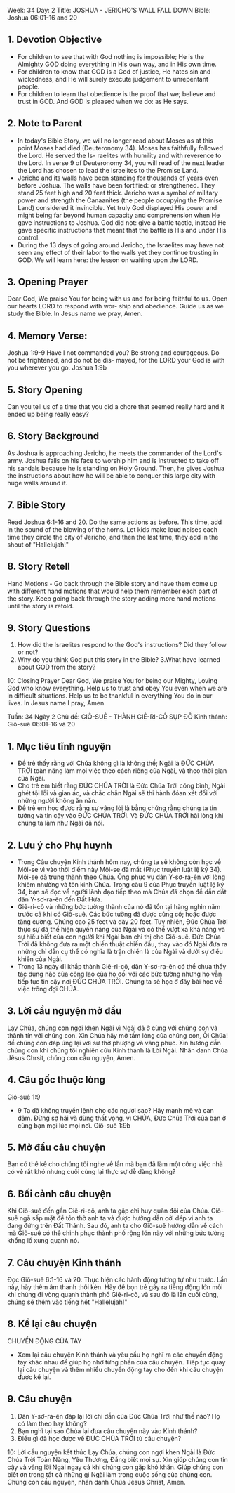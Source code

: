 Week: 34
Day: 2
Title:  JOSHUA - JERICHO'S WALL FALL DOWN
Bible: Joshua 06:01-16 and 20

## 1. Devotion Objective
- For children to see that with God nothing is impossible; He is the Almighty GOD doing everything in His own way, and in His own time.
- For children to know that GOD is a God of justice, He hates sin and wickedness, and He will surely execute judgement to unrepentant people.
- For children to learn that obedience is the proof that we; believe and trust in GOD. And GOD is pleased when we do: as He says.

## 2. Note to Parent
- In today's Bible Story, we will no longer read about Moses as at this point Moses had died (Deuteronomy 34). Moses has faithfully followed the Lord. He served the Is- raelites with humility and with reverence to the Lord. In verse 9 of Deuteronomy 34, you will read of the next leader the Lord has chosen to lead the Israelites to the Promise Land.
- Jericho and its walls have been standing for thousands of years even before Joshua. The walls have been fortified: or strengthened. They stand 25 feet high and 20 feet thick. Jericho was a symbol of military power and strength the Canaanites (the people occupying the Promise Land) considered it invincible. Yet truly God displayed His power and might being far beyond human capacity and comprehension when He gave instructions to Joshua. God did not: give a battle tactic, instead He gave specific instructions that meant that the battle is His and under His control.
- During the 13 days of going around Jericho, the Israelites may have not seen any effect of their labor to the walls yet they continue trusting in GOD. We will learn here: the lesson on waiting upon the LORD.

## 3. Opening Prayer
Dear God, We praise You for being with us and for being faithful to us. Open our hearts LORD to respond with wor- ship and obedience. Guide us as we study the Bible. In Jesus name we pray, Amen.

## 4. Memory Verse:
Joshua 1:9-9 Have I not commanded you? Be strong and courageous. Do not be frightened, and do not be dis- mayed, for the LORD your God is with you wherever you go. Joshua 1:9b

## 5. Story Opening
 Can you tell us of a time that you did a chore that seemed really hard and it ended up being really easy?

## 6. Story Background
As Joshua is approaching Jericho, he meets the commander of the Lord's army. Joshua falls on his face to worship him and is instructed to take off his sandals because he is standing on Holy Ground. Then, he gives Joshua the instructions about how he will be able to conquer this large city with huge walls around it.

## 7. Bible Story
Read Joshua 6:1-16 and 20. Do the same actions as before. This time, add in the sound of the blowing of the horns. Let kids make loud noises each time they circle the city of Jericho, and then the last time, they add in the shout of "Hallelujah!"

## 8. Story Retell
Hand Motions - Go back through the Bible story and have them come up with different hand motions that would help them remember each part of the story. Keep going back through the story adding more hand motions until the story is retold.

## 9. Story Questions
1. How did the Israelites respond to the God's instructions? Did they follow or not?
2. Why do you think God put this story in the Bible?
3.What have learned about GOD from the story?

10: Closing Prayer
Dear God, We praise You for being our Mighty, Loving God who know everything. Help us to trust and obey You even when we are in difficult situations. Help us to be thankful in everything You do in our lives. In Jesus name I pray, Amen.

Tuần: 34
Ngày 2
Chủ đề: GIÔ-SUÊ - THÀNH GIÊ-RI-CÔ SỤP ĐỖ
Kinh thánh: Giô-suê 06:01-16 và 20

## 1. Mục tiêu tĩnh nguyện
- Để trẻ thấy rằng với Chúa không gì là không thể; Ngài là ĐỨC CHÚA TRỜI toàn năng làm mọi việc theo cách riêng của Ngài, và theo thời gian của Ngài.
- Cho trẻ em biết rằng ĐỨC CHÚA TRỜI là Đức Chúa Trời công bình, Ngài ghét tội lỗi và gian ác, và chắc chắn Ngài sẽ thi hành đóan xét đối với những người không ăn năn.
- Để trẻ em học được rằng sự vâng lời là bằng chứng rằng chúng ta tin tưởng và tin cậy vào ĐỨC CHÚA TRỜI. Và ĐỨC CHÚA TRỜI hài lòng khi chúng ta làm như Ngài đã nói.

## 2. Lưu ý cho Phụ huynh
- Trong Câu chuyện Kinh thánh hôm nay, chúng ta sẽ không còn học về Môi-se vì vào thời điểm này Môi-se đã mất (Phục truyền luật lệ ký 34). Môi-se đã trung thành theo Chúa. Ông phục vụ dân Y-sơ-ra-ên với lòng khiêm nhường và tôn kính Chúa. Trong câu 9 của Phục truyền luật lệ ký 34, bạn sẽ đọc về người lãnh đạo tiếp theo mà Chúa đã chọn để dẫn dắt dân Y-sơ-ra-ên đến Đất Hứa.
- Giê-ri-cô và những bức tường thành của nó đã tồn tại hàng nghìn năm trước cả khi có Giô-suê. Các bức tường đã được củng cố; hoặc được tăng cường. Chúng cao 25 ​​feet và dày 20 feet. Tuy nhiên, Đức Chúa Trời thực sự đã thể hiện quyền năng của Ngài và có thể vượt xa khả năng và sự hiểu biết của con người khi Ngài ban chỉ thị cho Giô-suê. Đức Chúa Trời đã không đưa ra một chiến thuật chiến đấu, thay vào đó Ngài đưa ra những chỉ dẫn cụ thể có nghĩa là trận chiến là của Ngài và dưới sự điều khiển của Ngài.
- Trong 13 ngày đi khắp thành Giê-ri-cô, dân Y-sơ-ra-ên có thể chưa thấy tác dụng nào của công lao của họ đối với các bức tường nhưng họ vẫn tiếp tục tin cậy nơi ĐỨC CHÚA TRỜI. Chúng ta sẽ học ở đây bài học về việc trông đợi CHÚA.

## 3. Lời cầu nguyện mở đầu
Lạy Chúa, chúng con ngợi khen Ngài vì Ngài đã ở cùng với chúng con và thành tín với chúng con. Xin Chúa hãy mở tấm lòng của chúng con, Ôi Chúa! để chúng con đáp ứng lại với sự thờ phượng và vâng phục. Xin hướng dẫn chúng con khi chúng tôi nghiên cứu Kinh thánh là Lời Ngài. Nhân danh Chúa Jêsus Chrsit, chúng con cầu nguyện, Amen.

## 4. Câu gốc thuộc lòng
Giô-suê 1:9
- 9 Ta đã không truyền lệnh cho các ngươi sao? Hãy mạnh mẽ và can đảm. Đừng sợ hãi và đừng thất vọng, vì CHÚA, Đức Chúa Trời của bạn ở cùng bạn mọi lúc mọi nơi. Giô-suê 1:9b

## 5. Mở đầu câu chuyện
 Bạn có thể kể cho chúng tôi nghe về lần mà bạn đã làm một công việc nhà có vẻ rất khó nhưng cuối cùng lại thực sự dễ dàng không?

## 6. Bối cảnh câu chuyện
Khi Giô-suê đến gần Giê-ri-cô, anh ta gặp chỉ huy quân đội của Chúa. Giô-suê ngã sấp mặt để tôn thờ anh ta và được hướng dẫn cởi dép vì anh ta đang đứng trên Đất Thánh. Sau đó, anh ta cho Giô-suê hướng dẫn về cách mà Giô-suê có thể chinh phục thành phố rộng lớn này với những bức tường khổng lồ xung quanh nó.

## 7. Câu chuyện Kinh thánh
Đọc Giô-suê 6:1-16 và 20. Thực hiện các hành động tương tự như trước. Lần này, hãy thêm âm thanh thổi kèn. Hãy để bọn trẻ gây ra tiếng động lớn mỗi khi chúng đi vòng quanh thành phố Giê-ri-cô, và sau đó là lần cuối cùng, chúng sẽ thêm vào tiếng hét "Hallelujah!"

## 8. Kể lại câu chuyện
CHUYỂN ĐỘNG CỦA TAY
- Xem lại câu chuyện Kinh thánh và yêu cầu họ nghĩ ra các chuyển động tay khác nhau để giúp họ nhớ từng phần của câu chuyện. Tiếp tục quay lại câu chuyện và thêm nhiều chuyển động tay cho đến khi câu chuyện được kể lại.

## 9. Câu chuyện
1. Dân Y-sơ-ra-ên đáp lại lời chỉ dẫn của Đức Chúa Trời như thế nào? Họ có làm theo hay không?
2. Bạn nghĩ tại sao Chúa lại đưa câu chuyện này vào Kinh thánh?
3. Điều gì đã học được về ĐỨC CHÚA TRỜI từ câu chuyện?

10: Lời cầu nguyện kết thúc
Lạy Chúa, chúng con ngợi khen Ngài là Đức Chúa Trời Toàn Năng, Yêu Thương, Đấng biết mọi sự. Xin giúp chúng con tin cậy và vâng lời Ngài ngay cả khi chúng con gặp khó khăn. Giúp chúng con biết ơn trong tất cả những gì Ngài làm trong cuộc sống của chúng con. Chúng con cầu nguyện, nhân danh Chúa Jêsus Christ, Amen.
